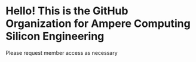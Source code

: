 # Hello! This is the GitHub Organization for Ampere Computing Silicon Engineering

Please request member access as necessary
